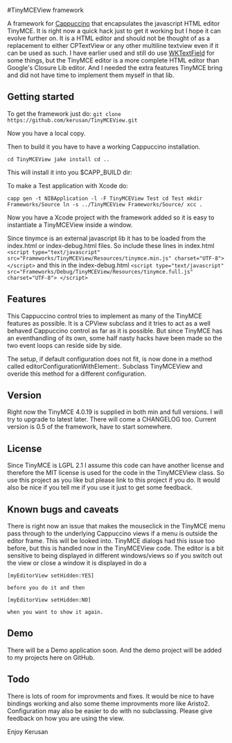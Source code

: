 #TinyMCEView framework

A framework for [Cappuccino](http://cappuccino-project.org) that encapsulates the javascript HTML editor TinyMCE. It is right now a quick hack just to get it working but I hope it can evolve further on. It is a HTML editor and should not be thought of as a replacement to either CPTextView or any other multiline textview even if it can be used as such. I have earlier used and still do use [WKTextField](https://github.com/wireload/WKTextView) for some things, but the TinyMCE editor is a more complete HTML editor than Google's Closure Lib editor. And I needed the extra features TinyMCE bring and did not have time to implement them myself in that lib.

## Getting started

To get the framework just do:
    `git clone https://github.com/kerusan/TinyMCEView.git
    `

Now you have a local copy.

Then to build it you have to have a working Cappuccino installation.

`
    cd TinyMCEView
    jake install
    cd ..
`

This will install it into you $CAPP_BUILD dir:

To make a Test application with Xcode do:

`
    capp gen -t NIBApplication -l -F TinyMCEView Test
    cd Test
    mkdir Frameworks/Source
    ln -s ../TinyMCEView Frameworks/Source/
    xcc .
`

Now you have a Xcode project with the framework added so it is easy to instantiate a TinyMCEView inside a window.

Since tinymce is an external javascript lib it has to be loaded from the index.html or index-debug.html files. So include these lines in index.html
`
    <script type="text/javascript"
        src="Frameworks/TinyMCEView/Resources/tinymce.min.js"
        charset="UTF-8">
    </script>
`
and this in the index-debug.html
`
    <script type="text/javascript" 
        src="Frameworks/Debug/TinyMCEView/Resources/tinymce.full.js" 
        charset="UTF-8">
    </script>
`

## Features

This Cappuccino control tries to implement as many of the TinyMCE features as possible. It is a CPView subclass and it tries to act as a well behaved Cappuccino control as far as it is possible. But since TinyMCE has an eventhandling of its own, some half nasty hacks have been made so the two event loops can reside side by side.

The setup, if default configuration does not fit, is now done in a method called editorConfigurationWithElement:. Subclass TinyMCEView and overide this method for a different configuration.

## Version

Right now the TinyMCE 4.0.19 is supplied in both min and full versions. I will try to upgrade to latest later. There will come a CHANGELOG too. Current version is 0.5 of the framework, have to start somewhere.

## License

Since TinyMCE is LGPL 2.1 I assume this code can have another license and therefore the MIT license is used for the code in the TinyMCEView class. So use this project as you like but please link to this project if you do. It would also be nice if you tell me if you use it just to get some feedback.

## Known bugs and caveats

There is right now an issue that makes the mouseclick in the TinyMCE menu pass through to the underlying Cappuccino views if a menu is outside the editor frame. This will be looked into. TinyMCE dialogs had this issue too before, but this is handled now in the TinyMCEView code.
The editor is a bit sensitive to being displayed in different windows/views so if you switch out the view or close a window it is displayed in do a

`
    [myEditorView setHidden:YES]
`

    before you do it and then 

`
    [myEditorView setHidden:NO]
`

    when you want to show it again.

## Demo

There will be a Demo application soon. And the demo project will be added to my projects here on GitHub.

## Todo

There is lots of room for improvments and fixes. It would be nice to have bindings working and also some theme improvments more like Aristo2. Configuration may also be easier to do with no subclassing. Please give feedback on how you are using the view.


Enjoy
Kerusan
